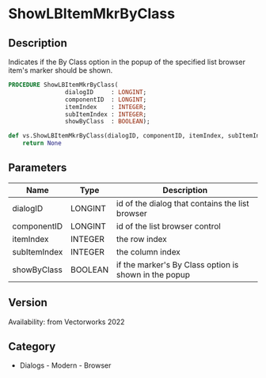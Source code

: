 # ShowLBItemMkrByClass

## Description
Indicates if the By Class option in the popup of the specified list browser item's marker should be shown.

```pascal
PROCEDURE ShowLBItemMkrByClass(
				dialogID     : LONGINT;
				componentID  : LONGINT;
				itemIndex    : INTEGER;
				subItemIndex : INTEGER;
				showByClass  : BOOLEAN);
```

```python
def vs.ShowLBItemMkrByClass(dialogID, componentID, itemIndex, subItemIndex, showByClass):
    return None
```

## Parameters
|Name|Type|Description|
|---|---|---|
|dialogID|LONGINT|id of the dialog that contains the list browser|
|componentID|LONGINT|id of the list browser control|
|itemIndex|INTEGER|the row index|
|subItemIndex|INTEGER|the column index|
|showByClass|BOOLEAN|if the marker's By Class option is shown in the popup|

## Version
Availability: from Vectorworks 2022

## Category
* Dialogs - Modern - Browser

